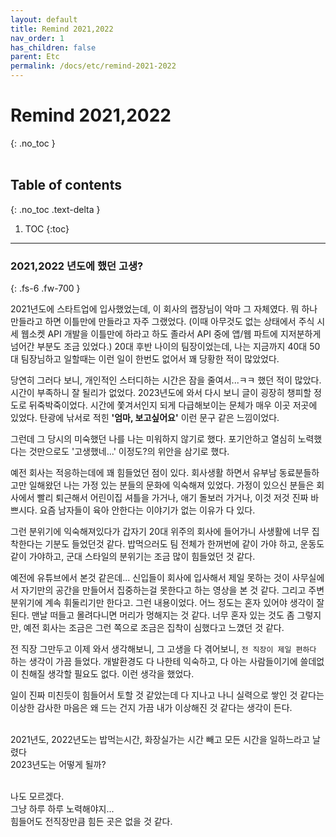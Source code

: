 ```yaml
---
layout: default
title: Remind 2021,2022
nav_order: 1
has_children: false
parent: Etc
permalink: /docs/etc/remind-2021-2022
---
```



# Remind 2021,2022
{: .no_toc }
<br>
<br>

## Table of contents
{: .no_toc .text-delta }

1. TOC
{:toc}

---

### 2021,2022 년도에 했던 고생?
{: .fs-6 .fw-700 }
<br>

2021년도에 스타트업에 입사했었는데, 이 회사의 랩장님이 악마 그 자체였다. 뭐 하나 만들라고 하면 이틀만에 만들라고 자주 그랬었다. (이때 아무것도 없는 상태에서 주식 시세 웹소켓 API 개발을 이틀만에 하라고 하도 졸라서 API 중에 앱/웹 파트에 지저분하게 넘어간 부분도 조금 있었다.) 20대 후반 나이의 팀장이었는데, 나는 지금까지 40대 50대 팀장님하고 일할때는 이런 일이 한번도 없어서 꽤 당황한 적이 많았었다.
<br>

당연히 그러다 보니, 개인적인 스터디하는 시간은 잠을 줄여서...ㅋㅋ 했던 적이 많았다. 시간이 부족하니 잘 될리가 없었다. 2023년도에 와서 다시 보니 글이 굉장히 챙피할 정도로 뒤죽박죽이었다. 시간에 쫓겨서인지 되게 다급해보이는 문체가 매우 이곳 저곳에 있었다. 탄광에 낚서로 적힌 **'엄마, 보고싶어요'** 이런 문구 같은 느낌이었다.<br>

그런데 그 당시의 미숙했던 나를 나는 미워하지 않기로 했다. 포기안하고 열심히 노력했다는 것만으로도 '고생했네...' 이정도?의 위안을 삼기로 했다.<br>

예전 회사는 적응하는데에 꽤 힘들었던 점이 있다. 회사생활 하면서 유부남 동료분들하고만 일해왔던 나는 가정 있는 분들의 문화에 익숙해져 있었다. 가정이 있으신 분들은 회사에서 빨리 퇴근해서 어린이집 셔틀을 가거나, 애기 돌보러 가거나, 이것 저것 진짜 바쁘시다. 요즘 남자들이 육아 안한다는 이야기가 없는 이유가 다 있다.<br>

그런 분위기에 익숙해져있다가 갑자기 20대 위주의 회사에 들어가니 사생활에 너무 집착한다는 기분도 들었던것 같다. 밥먹으러도 팀 전체가 한꺼번에 같이 가야 하고, 운동도 같이 가야하고, 군대 스타일의 분위기는 조금 많이 힘들었던 것 같다.<br>

예전에 유튜브에서 본것 같은데... 신입들이 회사에 입사해서 제일 못하는 것이 사무실에서 자기만의 공간을 만들어서 집중하는걸 못한다고 하는 영상을 본 것 같다. 그리고 주변 분위기에 계속 휘둘리기만 한다고. 그런 내용이었다. 어느 정도는 혼자 있어야 생각이 잘 된다. 맨날 떠들고 몰려다니면 머리가 멍해지는 것 같다. 너무 혼자 있는 것도 좀 그렇지만, 예전 회사는 조금은 그런 쪽으로 조금은 집착이 심했다고 느꼈던 것 같다.<br>

전 직장 그만두고 이제 와서 생각해보니, 그 고생을 다 겪어보니, `전 직장이 제일 편하다` 하는 생각이 가끔 들었다. 개발환경도 다 나한테 익숙하고, 다 아는 사람들이기에 쓸데없이 친해질 생각할 필요도 없다. 이런 생각을 했었다.<br>

일이 진짜 미친듯이 힘들어서 토할 것 같았는데 다 지나고 나니 실력으로 쌓인 것 같다는 이상한 감사한 마음은 왜 드는 건지 가끔 내가 이상해진 것 같다는 생각이 든다.<br>
<br>

2021년도, 2022년도는 밥먹는시간, 화장실가는 시간 빼고 모든 시간을 일하느라고 날렸다<br>
2023년도는 어떻게 될까?<br>
<br>

나도 모르겠다.<br>
그냥 하루 하루 노력해야지...<br>
힘들어도 전직장만큼 힘든 곳은 없을 것 같다.<br>
<br>
